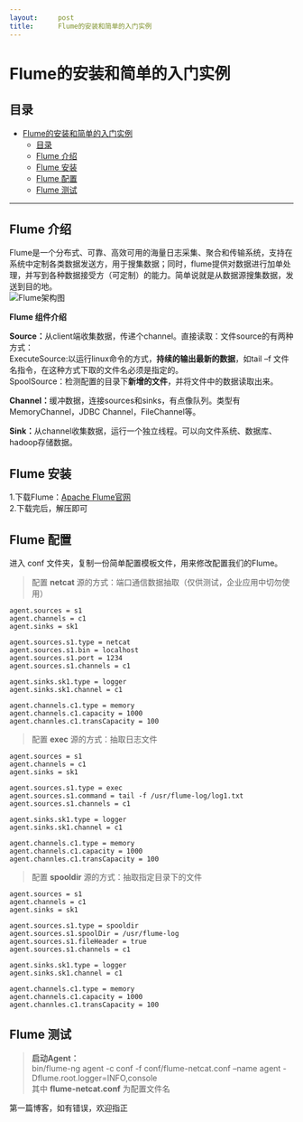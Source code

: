 ```yaml
---
layout:     post
title:      Flume的安装和简单的入门实例
---
```

<div id="article_content" class="article_content clearfix csdn-tracking-statistics" data-pid="blog" data-mod="popu_307" data-dsm="post">
								            <div id="content_views" class="markdown_views prism-atom-one-dark">
							<!-- flowchart 箭头图标 勿删 -->
							<svg xmlns="http://www.w3.org/2000/svg" style="display: none;"><path stroke-linecap="round" d="M5,0 0,2.5 5,5z" id="raphael-marker-block" style="-webkit-tap-highlight-color: rgba(0, 0, 0, 0);"></path></svg>
							<h1 id="flume的安装和简单的入门实例">Flume的安装和简单的入门实例</h1>



<h2 id="目录">目录</h2>

<p></p><div class="toc">
<ul>
<li><a href="#flume%E7%9A%84%E5%AE%89%E8%A3%85%E5%92%8C%E7%AE%80%E5%8D%95%E7%9A%84%E5%85%A5%E9%97%A8%E5%AE%9E%E4%BE%8B" rel="nofollow">Flume的安装和简单的入门实例</a><ul>
<li><a href="#%E7%9B%AE%E5%BD%95" rel="nofollow">目录</a></li>
<li><a href="#flume-%E4%BB%8B%E7%BB%8D" rel="nofollow">Flume 介绍</a></li>
<li><a href="#flume-%E5%AE%89%E8%A3%85" rel="nofollow">Flume 安装</a></li>
<li><a href="#flume-%E9%85%8D%E7%BD%AE" rel="nofollow">Flume 配置</a></li>
<li><a href="#flume-%E6%B5%8B%E8%AF%95" rel="nofollow">Flume 测试</a></li>
</ul>
</li>
</ul>
</div>


<hr>



<h2 id="flume-介绍">Flume 介绍</h2>

<p>Flume是一个分布式、可靠、高效可用的海量日志采集、聚合和传输系统，支持在系统中定制各类数据发送方，用于搜集数据；同时，flume提供对数据进行加单处理，并写到各种数据接受方（可定制）的能力。简单说就是从数据源搜集数据，发送到目的地。 <br>
<img src="https://img-blog.csdn.net/20170925160957835?watermark/2/text/aHR0cDovL2Jsb2cuY3Nkbi5uZXQvR3Jvd2luZ3l1ZQ==/font/5a6L5L2T/fontsize/400/fill/I0JBQkFCMA==/dissolve/70/gravity/SouthEast" alt="Flume架构图" title=""></p>

<p><strong>Flume 组件介绍</strong></p>

<p><strong>Source：</strong>从client端收集数据，传递个channel。直接读取：文件source的有两种方式： <br>
   ExecuteSource:以运行linux命令的方式，<strong>持续的输出最新的数据</strong>，如tail –f 文件名指令，在这种方式下取的文件名必须是指定的。 <br>
   SpoolSource：检测配置的目录下<strong>新增的文件</strong>，并将文件中的数据读取出来。</p>

<p><strong>Channel：</strong>缓冲数据，连接sources和sinks，有点像队列。类型有MemoryChannel，JDBC Channel，FileChannel等。</p>

<p><strong>Sink：</strong>从channel收集数据，运行一个独立线程。可以向文件系统、数据库、hadoop存储数据。</p>



<h2 id="flume-安装">Flume 安装</h2>

<p>1.下载Flume：<a href="http://flume.apache.org/" rel="nofollow">Apache Flume官网</a> <br>
2.下载完后，解压即可</p>



<h2 id="flume-配置">Flume 配置</h2>

<p>进入 conf 文件夹，复制一份简单配置模板文件，用来修改配置我们的Flume。</p>

<blockquote>
  <p>配置 <strong>netcat</strong> 源的方式：端口通信数据抽取（仅供测试，企业应用中切勿使用）</p>
</blockquote>



<pre class="prettyprint"><code class="language-java hljs ">agent.sources = s1
agent.channels = c1
agent.sinks = sk1

agent.sources.s1.type = netcat
agent.sources.s1.bin = localhost
agent.sources.s1.port = <span class="hljs-number">1234</span>
agent.sources.s1.channels = c1

agent.sinks.sk1.type = logger
agent.sinks.sk1.channel = c1

agent.channels.c1.type = memory
agent.channels.c1.capacity = <span class="hljs-number">1000</span>
agent.channles.c1.transCapacity = <span class="hljs-number">100</span></code></pre>

<blockquote>
  <p>配置 <strong>exec</strong> 源的方式：抽取日志文件</p>
</blockquote>



<pre class="prettyprint"><code class="language-java hljs ">agent.sources = s1
agent.channels = c1
agent.sinks = sk1

agent.sources.s1.type = exec
agent.sources.s1.command = tail -f /usr/flume-log/log1.txt
agent.sources.s1.channels = c1

agent.sinks.sk1.type = logger
agent.sinks.sk1.channel = c1

agent.channels.c1.type = memory
agent.channels.c1.capacity = <span class="hljs-number">1000</span>
agent.channles.c1.transCapacity = <span class="hljs-number">100</span></code></pre>

<blockquote>
  <p>配置 <strong>spooldir</strong> 源的方式：抽取指定目录下的文件</p>
</blockquote>



<pre class="prettyprint"><code class="language-java hljs ">agent.sources = s1
agent.channels = c1
agent.sinks = sk1

agent.sources.s1.type = spooldir
agent.sources.s1.spoolDir = /usr/flume-log
agent.sources.s1.fileHeader = <span class="hljs-keyword">true</span>
agent.sources.s1.channels = c1

agent.sinks.sk1.type = logger
agent.sinks.sk1.channel = c1

agent.channels.c1.type = memory
agent.channels.c1.capacity = <span class="hljs-number">1000</span>
agent.channles.c1.transCapacity = <span class="hljs-number">100</span></code></pre>



<h2 id="flume-测试">Flume 测试</h2>

<blockquote>
  <p><strong>启动Agent：</strong> <br>
  bin/flume-ng agent -c conf -f conf/flume-netcat.conf –name agent -Dflume.root.logger=INFO,console <br>
  其中 <strong>flume-netcat.conf</strong> 为配置文件名</p>
</blockquote>

<p>第一篇博客，如有错误，欢迎指正</p>            </div>
						<link href="https://csdnimg.cn/release/phoenix/mdeditor/markdown_views-9e5741c4b9.css" rel="stylesheet">
                </div>